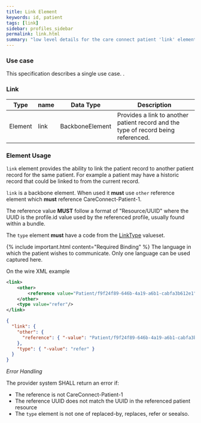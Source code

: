 ```yaml
---
title: Link Element
keywords: id, patient
tags: [link]
sidebar: profiles_sidebar
permalink: link.html
summary: "low level details for the care connect patient 'link' element"
---
```


### Use case ###

This specification describes a single use case. .

### Link ###

|Type|name|Data Type|Description|
| ------------- | ------------- | ------------- | ------------- |
|Element| link| BackboneElement | Provides a link to another patient record and the type of record being referenced. |

### Element Usage ###

`link` element provides the ability to link the patient record to another patient record for the same patient. For example a patient may have a historic record that could be linked to from the current record.

`link` is a backbone element. When used it **must** use `other` reference element which **must** reference CareConnect-Patient-1.

The reference value **MUST** follow a format of "Resource/UUID" where the UUID is the profile.id value used by the referenced profile, usually found within a bundle. 

The `type` element **must** have a code from the [LinkType](http://hl7.org/fhir/ValueSet/link-type) valueset. 

{% include important.html content="Required Binding" %}
The language in which the patient wishes to communicate. Only one language can be used captured here.

On the wire XML example

```xml
<link>
	<other>
		<reference value="Patient/f9f24f89-646b-4a19-a6b1-cabfa3b612e1"/>
	</other>
	<type value="refer"/>
</link>
```

```json
{
  "link": {
    "other": {
      "reference": { "-value": "Patient/f9f24f89-646b-4a19-a6b1-cabfa3b612e1" }
    },
    "type": { "-value": "refer" }
  }
}
```

*Error Handling*

The provider system SHALL return an error if:

- The reference is not CareConnect-Patient-1
- The reference UUID does not match the UUID in the referenced patient resource
- The `type` element is not one of replaced-by, replaces, refer or seealso. 

